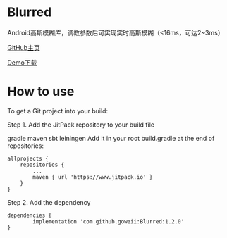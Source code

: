 # Blurred


Android高斯模糊库，调教参数后可实现实时高斯模糊（&lt;16ms，可达2~3ms）

[GitHub主页](https://github.com/goweii/Blurred)

[Demo下载](https://github.com/goweii/Blurred/raw/master/app/release/app-release.apk)


# How to use


To get a Git project into your build:

Step 1. Add the JitPack repository to your build file

gradle
maven
sbt
leiningen
Add it in your root build.gradle at the end of repositories:

	allprojects {
		repositories {
			...
			maven { url 'https://www.jitpack.io' }
		}
	}
Step 2. Add the dependency

	dependencies {
	        implementation 'com.github.goweii:Blurred:1.2.0'
	}
